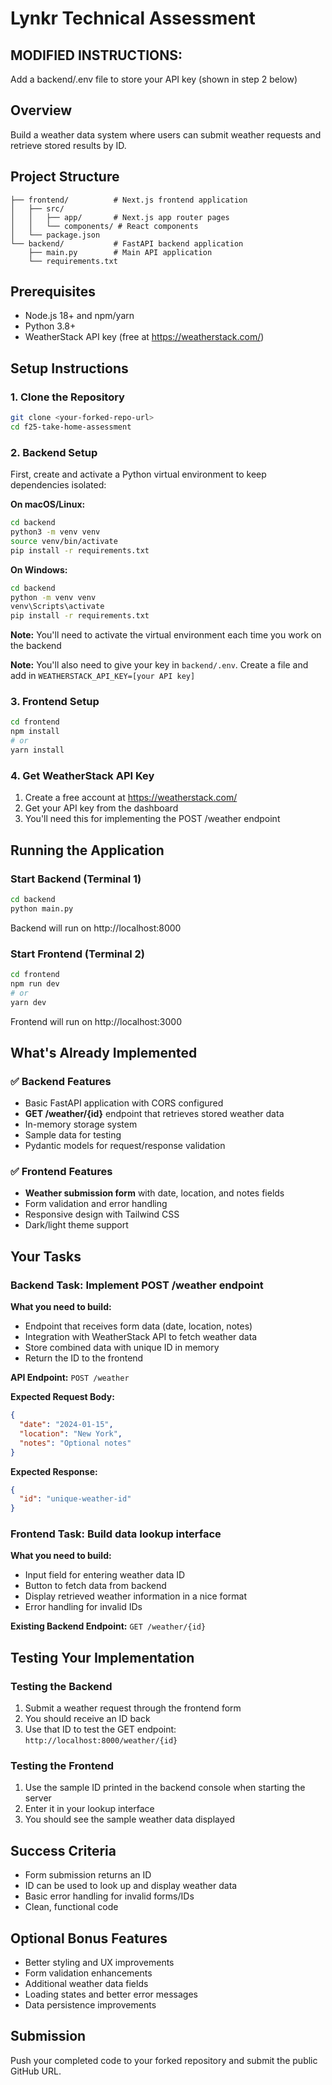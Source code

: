 # Lynkr Technical Assessment
## MODIFIED INSTRUCTIONS:
Add a backend/.env file to store your API key (shown in step 2 below)

## Overview

Build a weather data system where users can submit weather requests and retrieve stored results by ID.

## Project Structure

```
├── frontend/          # Next.js frontend application
│   ├── src/
│   │   ├── app/       # Next.js app router pages
│   │   └── components/ # React components
│   └── package.json
└── backend/           # FastAPI backend application
    ├── main.py        # Main API application
    └── requirements.txt
```

## Prerequisites

- Node.js 18+ and npm/yarn
- Python 3.8+
- WeatherStack API key (free at https://weatherstack.com/)

## Setup Instructions

### 1. Clone the Repository

```bash
git clone <your-forked-repo-url>
cd f25-take-home-assessment
```

### 2. Backend Setup

First, create and activate a Python virtual environment to keep dependencies isolated:

**On macOS/Linux:**

```bash
cd backend
python3 -m venv venv
source venv/bin/activate
pip install -r requirements.txt
```

**On Windows:**

```bash
cd backend
python -m venv venv
venv\Scripts\activate
pip install -r requirements.txt
```

**Note:** You'll need to activate the virtual environment each time you work on the backend

**Note:** You'll also need to give your key in `backend/.env`. Create a file and add in `WEATHERSTACK_API_KEY=[your API key]`

### 3. Frontend Setup

```bash
cd frontend
npm install
# or
yarn install
```

### 4. Get WeatherStack API Key

1. Create a free account at https://weatherstack.com/
2. Get your API key from the dashboard
3. You'll need this for implementing the POST /weather endpoint

## Running the Application

### Start Backend (Terminal 1)

```bash
cd backend
python main.py
```

Backend will run on http://localhost:8000

### Start Frontend (Terminal 2)

```bash
cd frontend
npm run dev
# or
yarn dev
```

Frontend will run on http://localhost:3000

## What's Already Implemented

### ✅ Backend Features

- Basic FastAPI application with CORS configured
- **GET /weather/{id}** endpoint that retrieves stored weather data
- In-memory storage system
- Sample data for testing
- Pydantic models for request/response validation

### ✅ Frontend Features

- **Weather submission form** with date, location, and notes fields
- Form validation and error handling
- Responsive design with Tailwind CSS
- Dark/light theme support

## Your Tasks

### Backend Task: Implement POST /weather endpoint

**What you need to build:**

- Endpoint that receives form data (date, location, notes)
- Integration with WeatherStack API to fetch weather data
- Store combined data with unique ID in memory
- Return the ID to the frontend

**API Endpoint:** `POST /weather`

**Expected Request Body:**

```json
{
  "date": "2024-01-15",
  "location": "New York",
  "notes": "Optional notes"
}
```

**Expected Response:**

```json
{
  "id": "unique-weather-id"
}
```

### Frontend Task: Build data lookup interface

**What you need to build:**

- Input field for entering weather data ID
- Button to fetch data from backend
- Display retrieved weather information in a nice format
- Error handling for invalid IDs

**Existing Backend Endpoint:** `GET /weather/{id}`

## Testing Your Implementation

### Testing the Backend

1. Submit a weather request through the frontend form
2. You should receive an ID back
3. Use that ID to test the GET endpoint: `http://localhost:8000/weather/{id}`

### Testing the Frontend

1. Use the sample ID printed in the backend console when starting the server
2. Enter it in your lookup interface
3. You should see the sample weather data displayed

## Success Criteria

- Form submission returns an ID
- ID can be used to look up and display weather data
- Basic error handling for invalid forms/IDs
- Clean, functional code

## Optional Bonus Features

- Better styling and UX improvements
- Form validation enhancements
- Additional weather data fields
- Loading states and better error messages
- Data persistence improvements

## Submission

Push your completed code to your forked repository and submit the public GitHub URL.
